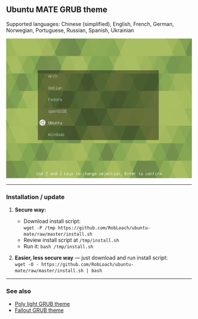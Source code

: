 ## Ubuntu MATE GRUB theme

Supported languages: Chinese (simplified), English, French, German, Norwegian, Portuguese, Russian, Spanish, Ukrainian

![Ubuntu MATE GRUB Theme Screenshot](screenshot.png)

---

### Installation / update

1. **Secure way:**
    - Download install script:  
    `wget -P /tmp https://github.com/RobLoach/ubuntu-mate/raw/master/install.sh`
    - Review install script at `/tmp/install.sh`
    - Run it: `bash /tmp/install.sh`

2. **Easier, less secure way** — just download and run install script:  
    `wget -O - https://github.com/RobLoach/ubuntu-mate/raw/master/install.sh | bash`

---

### See also

- [Poly light GRUB theme](https://github.com/shvchk/poly-light)
- [Fallout GRUB theme](https://github.com/shvchk/fallout-grub-theme)
